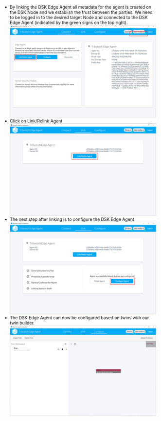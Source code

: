 * By linking the DSK Edge Agent all metadata for the agent is created on the DSK Node and we establish the trust between the parties.
We need to be logged in to the desired target Node and connected to the DSK Edge Agent (indicated by the green signs on the top right).
![AgentCompanion - Link 1](./img/agent-companion-link-1.png)
* Click on Link/Relink Agent
![AgentCompanion - Link 2](./img/agent-companion-link-2.png)
* The next step after linking is to configure the DSK Edge Agent
![AgentCompanion - Link 3](./img/agent-companion-link-3.png)
* The DSK Edge Agent can now be configured based on twins with our twin builder.
![AgentCompanion - Link 4](./img/agent-companion-link-4.png)